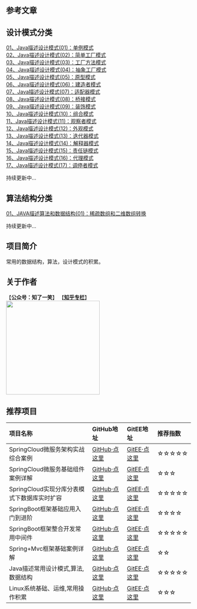 ## 参考文章

## 设计模式分类
[01、Java描述设计模式(01)：单例模式](https://mp.weixin.qq.com/s?__biz=MzU4Njg0MzYwNw==&mid=2247483946&idx=1&sn=ca0a5859fe0cfa917c5046b473b09ea6&chksm=fdf45692ca83df84bdbd5859420473fde1347310de0c9ee54460a2764dade16b8a89d6321146&token=1823136575&lang=zh_CN#rd)<br/>
[02、Java描述设计模式(02)：简单工厂模式](https://mp.weixin.qq.com/s?__biz=MzU4Njg0MzYwNw==&mid=2247483946&idx=2&sn=fd8910b9a4f6fc778cd898001de293d8&chksm=fdf45692ca83df846cd0718be17a9e485e08dc1449e76aceb274c74c592c8f32f4c203032f8a&token=1823136575&lang=zh_CN#rd)<br/>
[03、Java描述设计模式(03)：工厂方法模式](https://mp.weixin.qq.com/s?__biz=MzU4Njg0MzYwNw==&mid=2247483954&idx=1&sn=4484a4c9d624c6714fc2dc79b0d43ee5&chksm=fdf4568aca83df9cd40fef6cd06614101415305b8880ce83b09150982cc24b5f1607a8746643&token=1823136575&lang=zh_CN#rd)<br/>
[04、Java描述设计模式(04)：抽象工厂模式](https://mp.weixin.qq.com/s?__biz=MzU4Njg0MzYwNw==&mid=2247483962&idx=1&sn=3e039f5b53ad8940fcd10386b21697f8&chksm=fdf45682ca83df94d3196bfcd6c42b357bd4a812c002fd5a1ff2cbee7157d6b772b8fb46f42e&token=1459214907&lang=zh_CN#rd)<br/>
[05、Java描述设计模式(05)：原型模式](https://mp.weixin.qq.com/s?__biz=MzU4Njg0MzYwNw==&mid=2247483973&idx=1&sn=5da7f34643a7f78486a204a298c4ef63&chksm=fdf456fdca83dfeb7a36ed372e4f9809d8662afaee5e001c3af80c491f5426c14046df564130&token=957373860&lang=zh_CN#rd)<br/>
[06、Java描述设计模式(06)：建造者模式](https://mp.weixin.qq.com/s?__biz=MzU4Njg0MzYwNw==&mid=2247483995&idx=1&sn=89326b4352868d8e314feaf8b179631e&chksm=fdf456e3ca83dff582ada452071cb9666bc0b17f35f0473046381d54eb13c396b6abbd5fb15a&token=1873021555&lang=zh_CN#rd)<br/>
[07、Java描述设计模式(07)：适配器模式](https://mp.weixin.qq.com/s?__biz=MzU4Njg0MzYwNw==&mid=2247484016&idx=1&sn=2b656e7eb02d62f06e40f8606feaf636&chksm=fdf456c8ca83dfde8f6dfdf4407529df7c4f0ff3b4b0b941fda4d19e91d40b32a7b885263d9a&token=212181417&lang=zh_CN#rd)<br/>
[08、Java描述设计模式(08)：桥接模式](https://mp.weixin.qq.com/s?__biz=MzU4Njg0MzYwNw==&mid=2247484049&idx=1&sn=952c9d07be9cf4e68aed558e3c648928&chksm=fdf45629ca83df3f6af23405dcd119d55af0eaca2340d0023ed97339e63adaf51961df1f50ca&token=1730846991&lang=zh_CN#rd)<br/>
[09、Java描述设计模式(09)：装饰模式](https://mp.weixin.qq.com/s?__biz=MzU4Njg0MzYwNw==&mid=2247484064&idx=1&sn=9def4c6807543226c049351dcb5b686a&chksm=fdf45618ca83df0e0fb4f9e21598601564952535d69471b04e878b1760234fee6102b18e7060&token=1761632241&lang=zh_CN#rd)<br/>
[10、Java描述设计模式(10)：组合模式](https://mp.weixin.qq.com/s?__biz=MzU4Njg0MzYwNw==&mid=2247484074&idx=1&sn=2f8480ee8ae938b465d79ef73b688b9e&chksm=fdf45612ca83df04d79161c5c9e784c983a3951c515d2bdd4c51f900603b40f7f1193c3dbeb0&token=1531330912&lang=zh_CN#rd)<br/>
[11、Java描述设计模式(11)：观察者模式](https://mp.weixin.qq.com/s?__biz=MzU4Njg0MzYwNw==&mid=2247484093&idx=1&sn=517aac3573f3469200f321ffab10e8a1&chksm=fdf45605ca83df136d2a44e689b919cf4afb0d11203230b3e62c4e9453de8e0eec590f396d59&token=2021318810&lang=zh_CN#rd)<br/>
[12、Java描述设计模式(12)：外观模式](https://mp.weixin.qq.com/s?__biz=MzU4Njg0MzYwNw==&mid=2247484099&idx=1&sn=6e77eeb9b0d1a4c61c8d019a8ee90275&chksm=fdf4567bca83df6da8f35993da279772fc6fc1a713541adc6a690059852f95e5afdd9f564984&token=1367437402&lang=zh_CN#rd)<br/>
[13、Java描述设计模式(13)：迭代器模式](https://mp.weixin.qq.com/s?__biz=MzU4Njg0MzYwNw==&mid=2247484108&idx=1&sn=6a21ed1f8c6acda10c36fec5b0129dd8&chksm=fdf45674ca83df6255bfd6d8245ab44e6db109afdd78f0af14d696637ab510c570669138b2ac&token=1669624985&lang=zh_CN#rd)<br/>
[14、Java描述设计模式(14)：解释器模式](https://mp.weixin.qq.com/s?__biz=MzU4Njg0MzYwNw==&mid=2247484146&idx=1&sn=e226ed79f8dbdb000d152225367f7d86&chksm=fdf4564aca83df5ce46f6e8f367977547381a402226a33a7de03e69c458f899ee6861cba348b&token=1152431104&lang=zh_CN#rd)<br/>
[15、Java描述设计模式(15)：责任链模式](https://mp.weixin.qq.com/s?__biz=MzU4Njg0MzYwNw==&mid=2247484164&idx=1&sn=443deac64e57c65c7281cb4e84249e27&chksm=fdf457bcca83deaae6d2d146af9dd900b2409e92365ab7f9683f14822bb5cf3ab27af75fa545&token=976432780&lang=zh_CN#rd)<br/>
[16、Java描述设计模式(16)：代理模式](https://mp.weixin.qq.com/s?__biz=MzU4Njg0MzYwNw==&mid=2247484184&idx=1&sn=ad4621bc62e4cb5fda79c686b6af50d4&chksm=fdf457a0ca83deb6caa04a79114f089de9e1b4ce8170cb92444846999d081016bf55bd8299ac&token=1855594949&lang=zh_CN#rd)<br/>
[17、Java描述设计模式(17)：调停者模式](https://mp.weixin.qq.com/s?__biz=MzU4Njg0MzYwNw==&mid=2247484236&idx=1&sn=f3078073a5fd4ffea0c1e8177326557a&chksm=fdf457f4ca83dee262a49d020f25d6df981d0a485359a3fb77e352d7bc0ed3dd14802c058430&token=1249750178&lang=zh_CN#rd)<br/>

持续更新中...

## 算法结构分类

[01、JAVA描述算法和数据结构(01)：稀疏数组和二维数组转换](https://mp.weixin.qq.com/s?__biz=MzU4Njg0MzYwNw==&mid=2247483929&idx=1&sn=fdea34aea3a71ebda5ca5752763594f7&chksm=fdf456a1ca83dfb7cf1d18c8a1cfd2ebf5f0b3713d5f099b9a1057be4709e9ab5d214ac5d15e&token=1000382877&lang=zh_CN#rd)<br/>

持续更新中...

## 项目简介

常用的数据结构，算法，设计模式的积累。

## 关于作者
【<b>公众号：知了一笑</b>】    【<b><a href="https://www.zhihu.com/people/cicadasmile/columns">知乎专栏</a></b>】<br/>
<img width="255px" height="255px" src="https://avatars0.githubusercontent.com/u/50793885?s=460&v=4"/><br/>

## 推荐项目

|项目名称|GitHub地址|GitEE地址|推荐指数|
|:---|:---|:---|:---|
|SpringCloud微服务架构实战综合案例|[GitHub·点这里](https://github.com/cicadasmile/husky-spring-cloud)|[GitEE·点这里](https://gitee.com/cicadasmile/husky-spring-cloud)|☆☆☆☆☆|
|SpringCloud微服务基础组件案例详解|[GitHub·点这里](https://github.com/cicadasmile/spring-cloud-base)|[GitEE·点这里](https://gitee.com/cicadasmile/spring-cloud-base)|☆☆☆|
|SpringCloud实现分库分表模式下数据库实时扩容|[GitHub·点这里](https://github.com/cicadasmile/cloud-shard-jdbc)|[GitEE·点这里](https://gitee.com/cicadasmile/cloud-shard-jdbc)|☆☆☆☆☆|
|SpringBoot框架基础应用入门到进阶|[GitHub·点这里](https://github.com/cicadasmile/spring-boot-base)|[GitEE·点这里](https://gitee.com/cicadasmile/spring-boot-base)|☆☆☆☆|
|SpringBoot框架整合开发常用中间件|[GitHub·点这里](https://github.com/cicadasmile/middle-ware-parent)|[GitEE·点这里](https://gitee.com/cicadasmile/middle-ware-parent)|☆☆☆☆☆|
|Spring+Mvc框架基础案例详解|[GitHub·点这里](https://github.com/cicadasmile/spring-mvc-parent)|[GitEE·点这里](https://gitee.com/cicadasmile/spring-mvc-parent)|☆☆|
|Java描述常用设计模式,算法,数据结构|[GitHub·点这里](https://github.com/cicadasmile/model-arithmetic-parent)|[GitEE·点这里](https://gitee.com/cicadasmile/model-arithmetic-parent)|☆☆☆☆☆|
|Linux系统基础、运维,常用操作积累|[GitHub·点这里](https://github.com/cicadasmile/linux-system-base)|[GitEE·点这里](https://gitee.com/cicadasmile/linux-system-base)|☆☆☆|
